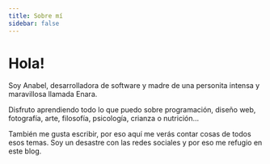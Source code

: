 ```yaml
---
title: Sobre mí
sidebar: false
---
```


# Hola!

<div class="flex flex-row">
<Photo class="object-cover w-1/2" name="anabel.jpg" alt="foto de perfil" />

<section class="flex flex-col justify-between bio">
<p>Soy Anabel, desarrolladora de software y madre de una personita intensa y maravillosa llamada Enara. 
</p>

<p>Disfruto aprendiendo todo lo que puedo sobre programación, diseño web, fotografía, arte, filosofía, psicología, crianza o nutrición...</p>

<p>También me gusta escribir, por eso aquí me verás contar cosas de todos esos temas. Soy un desastre con las redes sociales y por eso me refugio en este blog.</p>

</section>
</div>
